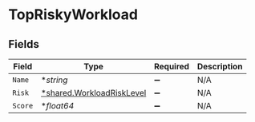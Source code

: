 # TopRiskyWorkload


## Fields

| Field                                                                 | Type                                                                  | Required                                                              | Description                                                           |
| --------------------------------------------------------------------- | --------------------------------------------------------------------- | --------------------------------------------------------------------- | --------------------------------------------------------------------- |
| `Name`                                                                | **string*                                                             | :heavy_minus_sign:                                                    | N/A                                                                   |
| `Risk`                                                                | [*shared.WorkloadRiskLevel](../../models/shared/workloadrisklevel.md) | :heavy_minus_sign:                                                    | N/A                                                                   |
| `Score`                                                               | **float64*                                                            | :heavy_minus_sign:                                                    | N/A                                                                   |